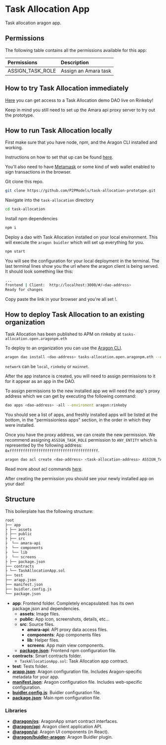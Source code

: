 # Task Allocation App

Task allocation aragon app.

## Permissions

The following table contains all the permissions available for this app: 

| Permissions      | Description          |
| :--------------- | :------------------- |
| ASSIGN_TASK_ROLE | Assign an Amara task |

## How to try Task Allocation immediately

[Here](https://rinkeby.aragon.org/#/amaraprototype/0x9a841bb308422e20e35d5a2fd83dd8b59751dab4/)
 you can get access to a Task Allocation demo DAO live on Rinkeby! 

Keep in mind you still need to set up the Amara api proxy server to try out the prototype. 

## How to run Task Allocation locally

First make sure that you have node, npm, and the Aragon CLI installed and working. 

Instructions on how to set that up can be found [here](https://hack.aragon.org/docs/cli-intro.html). 

You'll also need to have [Metamask](https://metamask.io) or some kind of web wallet enabled to sign transactions in the browser.

Git clone this repo.

```sh
git clone https://github.com/P2PModels/task-allocation-prototype.git
```

Navigate into the `task-allocation` directory

```sh
cd task-allocation
```

Install npm dependencies

```sh
npm i
```

Deploy a dao with Task Allocation installed on your local environment. This will execute the `aragon buidler` which will set up everything for you.

```sh
npm start
```

You will see the configuration for your local deployment in the terminal. The last terminal lines show you the url  where the aragon client is being served. It should look something like this: 

```sh
...
frontend | Client:  http://localhost:3000/#/<dao-address>
Ready for changes
```

Copy paste the link in your browser and you're all set !.



## How to deploy Task Allocation to an existing organization 

Task Allocation has been published to APM on rinkeby at `tasks-allocation.open.aragonpm.eth`

To deploy to an organization you can use the [Aragon CLI](https://hack.aragon.org/docs/cli-intro.html).

```sh
aragon dao install <dao-address> tasks-allocation.open.aragonpm.eth --environment aragon:<network>
```

`network` can be `local`, `rinkeby` or `mainnet`.

After the app instance is created, you will need to assign permissions to it for it appear as an app in the DAO. 

To assign permissions to the new installed app we will need the app's proxy address which we can get by executing the following command: 

```sh
dao apps <dao-address> -all --enviroment aragon:rinkeby
```

You should see a list of apps, and freshly installed apps will be listed at the bottom, in the "permissionless apps" section, in the order in which they were installed.

Once you have the proxy address, we can create the new permission. We recommend assigning `ASSIGN_TASK_ROLE`  permission to `ANY_ENTITY`  which is represented by the following address: `0xffffffffffffffffffffffffffffffffffffffff`.

```sh
aragon dao acl create <dao-address> <task-allocation-address> ASSIGN_TASK_ROLE 0xffffffffffffffffffffffffffffffffffffffff <permission-manager-address> --environment aragon:<network>
```

Read more about acl commands [here](https://hack.aragon.org/docs/cli-dao-commands#dao-acl-create).

After creating the permission you should see your newly installed app on your dao! 

## Structure

This boilerplate has the following structure:

```md
root
├── app
├ ├── assets
├ ├── public
├ ├── src
├  └── amara-api
├  └── components
├  └── lib
├  └── screens
├ ├── package.json
├── contracts
├ └── TaskAllocationApp.sol
├── test
├── arapp.json
├── manifest.json
├── buidler.config.js
└── package.json
```

- **app**: Frontend folder. Completely encapsulated: has its own package.json and dependencies.
  - **assets**: Image files.
  - **public**: App icon, screenshots, details, etc... 
  - **src**: Source files.
    - **amara-api**: API proxy data access files.
    - **components**: App components files
    - **lib**: Helper files.
    - **screens**: App main view components.
  - [**package.json**](https://docs.npmjs.com/creating-a-package-json-file): Frontend npm configuration file.
- **contracts**: Smart contracts folder.
  - `TaskAllocationApp.sol`: Task Allocation app contract.
- **test**: Tests folder.
- [**arapp.json**](https://hack.aragon.org/docs/cli-global-confg#the-arappjson-file): Aragon configuration file. Includes Aragon-specific metadata for your app.
- [**manifest.json**](https://hack.aragon.org/docs/cli-global-confg#the-manifestjson-file): Aragon configuration file. Includes web-specific configuration.
- [**buidler.config.js**](https://buidler.dev/config/): Buidler configuration file.
- [**package.json**](https://docs.npmjs.com/creating-a-package-json-file): Main npm configuration file.

### Libraries

- [**@aragon/os**](https://github.com/aragon/aragonos): AragonApp smart contract interfaces.
- [**@aragon/api**](https://github.com/aragon/aragon.js/tree/master/packages/aragon-api): Aragon client application API.
- [**@aragon/ui**](https://github.com/aragon/aragon-ui): Aragon UI components (in React).
- [**@aragon/buidler-aragon**](https://github.com/aragon/buidler-aragon): Aragon Buidler plugin.


